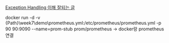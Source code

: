 [Exception Handling 이해 잘되는 글](https://velog.io/@hanblueblue/Spring-ExceptionHandler)

docker run -d -v {Path}\week7\demo\prometheus.yml:/etc/prometheus/prometheus.yml -p 90
90:9090 --name=prom-stub prom/prometheus
-> docker랑 prometheus 연결

